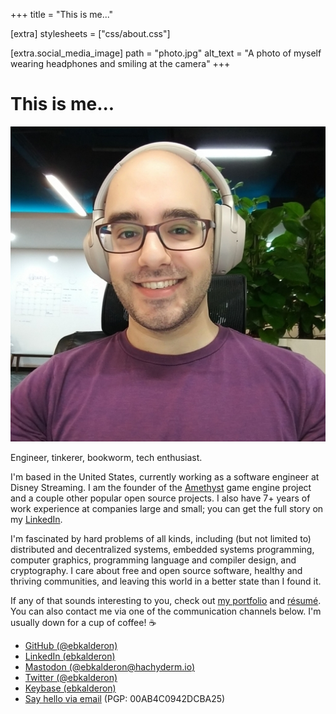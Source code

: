 +++
title = "This is me..."

[extra]
stylesheets = ["css/about.css"]

[extra.social_media_image]
path = "photo.jpg"
alt_text = "A photo of myself wearing headphones and smiling at the camera"
+++

# This is me...

<img class="self-photo" src="/about/photo.jpg" alt="A photo of myself wearing headphones and smiling at the camera">

Engineer, tinkerer, bookworm, tech enthusiast.

I'm based in the United States, currently working as a software engineer at
Disney Streaming. I am the founder of the [Amethyst](https://github.com/amethyst)
game engine project and a couple other popular open source projects. I also have
7+ years of work experience at companies large and small; you can get the full
story on my [LinkedIn](https://www.linkedin.com/in/ebkalderon).

I'm fascinated by hard problems of all kinds, including (but not limited to)
distributed and decentralized systems, embedded systems programming, computer
graphics, programming language and compiler design, and cryptography. I care
about free and open source software, healthy and thriving communities, and
leaving this world in a better state than I found it.

If any of that sounds interesting to you, check out
[my portfolio](@/projects/_index.md) and [résumé](/resume.pdf). You can also
contact me via one of the communication channels below. I'm usually down for a
cup of coffee! :coffee:

* [GitHub (@ebkalderon)](https://github.com/ebkalderon)
* [LinkedIn (ebkalderon)](https://www.linkedin.com/in/ebkalderon)
* [Mastodon (@ebkalderon@hachyderm.io)](https://hachyderm.io/@ebkalderon)
* [Twitter (@ebkalderon)](https://twitter.com/ebkalderon)
* [Keybase (ebkalderon)](https://keybase.io/ebkalderon)
* [Say hello via email](mailto:ebkalderon@gmail.com?subject=hi) (PGP: 00AB4C0942DCBA25)
